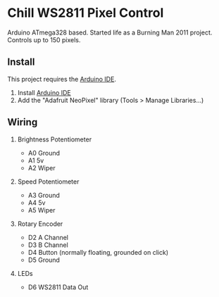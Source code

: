#  Chill WS2811 Pixel Control

Arduino ATmega328 based. Started life as a Burning Man 2011 project. Controls up to 150 pixels. 

## Install

This project requires the [Arduino IDE](https://www.arduino.cc/en/Main/Software).

1. Install [Arduino IDE](https://www.arduino.cc/en/Main/Software)
2. Add the "Adafruit NeoPixel" library (Tools > Manage Libraries...)


## Wiring
 
1. Brightness Potentiometer
   - A0  Ground
   - A1  5v
   - A2  Wiper
  
2. Speed Potentiometer
   - A3  Ground
   - A4  5v
   - A5  Wiper
  
3. Rotary Encoder
   - D2  A Channel
   - D3  B Channel
   - D4  Button (normally floating, grounded on click)
   - D5  Ground
  
4. LEDs
   - D6  WS2811 Data Out
